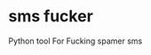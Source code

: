# sms fucker
Python tool For Fucking spamer sms

<img href="https://img.shields.io/badge/python-%203.7-blue">
<img href="https://img.shields.io/github/license/masihgh/smsfucker?color=red">
<img href="https://img.shields.io/badge/Version-1.0-blueviolet">
<img href="https://img.shields.io/github/forks/masihgh/smsfucker?style=social">
